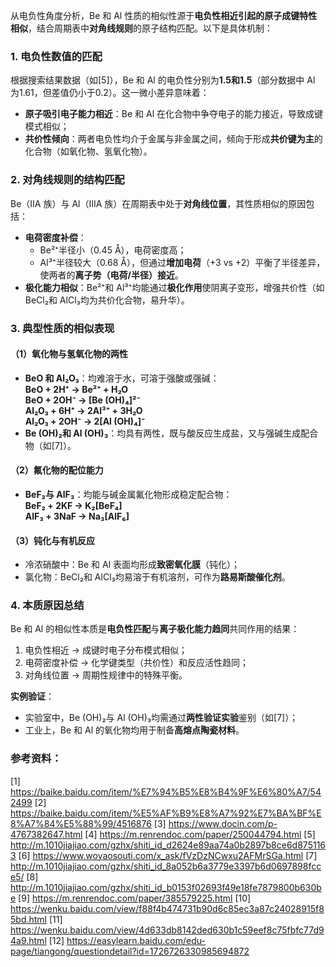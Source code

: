 从电负性角度分析，Be 和 Al 性质的相似性源于**电负性相近引起的原子成键特性相似**，结合周期表中**对角线规则**的原子结构匹配。以下是具体机制：
### **1. 电负性数值的匹配**
根据搜索结果数据（如[5]），Be 和 Al 的电负性分别为**1.5和1.5**（部分数据中 Al 为1.61，但差值仍小于0.2）。这一微小差异意味着：  
- **原子吸引电子能力相近**：Be 和 Al 在化合物中争夺电子的能力接近，导致成键模式相似；  
- **共价性倾向**：两者电负性均介于金属与非金属之间，倾向于形成**共价键为主**的化合物（如氧化物、氢氧化物）。

### **2. 对角线规则的结构匹配**
Be（IIA 族）与 Al（IIIA 族）在周期表中处于**对角线位置**，其性质相似的原因包括：  
- **电荷密度补偿**：  
  - Be²⁺半径小（0.45 Å），电荷密度高；  
  - Al³⁺半径较大（0.68 Å），但通过**增加电荷**（+3 vs +2）平衡了半径差异，使两者的**离子势（电荷/半径）接近**。  
- **极化能力相似**：Be²⁺和 Al³⁺均能通过**极化作用**使阴离子变形，增强共价性（如 BeCl₂和 AlCl₃均为共价化合物，易升华）。

### **3. 典型性质的相似表现**
#### （1）氧化物与氢氧化物的两性  
- **BeO 和 Al₂O₃**：均难溶于水，可溶于强酸或强碱：  
  **BeO + 2H⁺ → Be²⁺ + H₂O**  
  **BeO + 2OH⁻ → [Be (OH)₄]²⁻**  
  **Al₂O₃ + 6H⁺ → 2Al³⁺ + 3H₂O**  
  **Al₂O₃ + 2OH⁻ → 2[Al (OH)₄]⁻**  
- **Be (OH)₂和 Al (OH)₃**：均具有两性，既与酸反应生成盐，又与强碱生成配合物（如[7]）。

#### （2）氟化物的配位能力  
- **BeF₂与 AlF₃**：均能与碱金属氟化物形成稳定配合物：  
  **BeF₂ + 2KF → K₂[BeF₄]**  
  **AlF₃ + 3NaF → Na₃[AlF₆]**  

#### （3）钝化与有机反应  
- 冷浓硝酸中：Be 和 Al 表面均形成**致密氧化膜**（钝化）；  
- 氯化物：BeCl₂和 AlCl₃均易溶于有机溶剂，可作为**路易斯酸催化剂**。

### **4. 本质原因总结**
Be 和 Al 的相似性本质是**电负性匹配**与**离子极化能力趋同**共同作用的结果：  
1. 电负性相近 → 成键时电子分布模式相似；  
2. 电荷密度补偿 → 化学键类型（共价性）和反应活性趋同；  
3. 对角线位置 → 周期性规律中的特殊平衡。

**实例验证**：  
- 实验室中，Be (OH)₂与 Al (OH)₃均需通过**两性验证实验**鉴别（如[7]）；  
- 工业上，Be 和 Al 的氧化物均用于制备**高熔点陶瓷材料**。

### 参考资料：
[1] https://baike.baidu.com/item/%E7%94%B5%E8%B4%9F%E6%80%A7/542499
[2] https://baike.baidu.com/item/%E5%AF%B9%E8%A7%92%E7%BA%BF%E8%A7%84%E5%88%99/4516876
[3] https://www.docin.com/p-4767382647.html
[4] https://m.renrendoc.com/paper/250044794.html
[5] http://m.1010jiajiao.com/gzhx/shiti_id_d2624e89aa74a0b2897b8ce6d8751163
[6] https://www.woyaosouti.com/x_ask/fVzDzNCwxu2AFMrSGa.html
[7] http://m.1010jiajiao.com/gzhx/shiti_id_8a052b6a3779e3397b6d0697898fcce5/
[8] http://m.1010jiajiao.com/gzhx/shiti_id_b0153f02693f49e18fe7879800b630be
[9] https://m.renrendoc.com/paper/385579225.html
[10] https://wenku.baidu.com/view/f88f4b474731b90d6c85ec3a87c24028915f85bd.html
[11] https://wenku.baidu.com/view/4d633db8142ded630b1c59eef8c75fbfc77d94a9.html
[12] https://easylearn.baidu.com/edu-page/tiangong/questiondetail?id=1726726330985694872